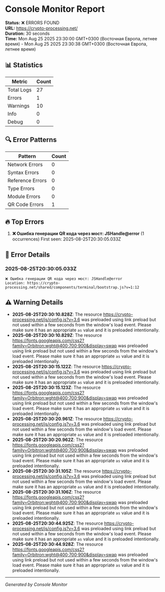 # Console Monitor Report

**Status:** ❌ ERRORS FOUND  
**URL:** https://crypto-processing.net/  
**Duration:** 30 seconds  
**Time:** Mon Aug 25 2025 23:30:00 GMT+0300 (Восточная Европа, летнее время) - Mon Aug 25 2025 23:30:38 GMT+0300 (Восточная Европа, летнее время)

## 📊 Statistics

| Metric | Count |
|--------|-------|
| Total Logs | 27 |
| Errors | 1 |
| Warnings | 10 |
| Info | 0 |
| Debug | 0 |

## 🔍 Error Patterns

| Pattern | Count |
|---------|-------|
| Network Errors | 0 |
| Syntax Errors | 0 |
| Reference Errors | 0 |
| Type Errors | 0 |
| Module Errors | 0 |
| QR Code Errors | 1 |

## 🔥 Top Errors

1. **❌ Ошибка генерации QR кода через мост: JSHandle@error** (1 occurrences)
   First seen: 2025-08-25T20:30:05.033Z

## 📝 Error Details

### 2025-08-25T20:30:05.033Z
```
❌ Ошибка генерации QR кода через мост: JSHandle@error
Location: https://crypto-processing.net/shared/components/terminal/bootstrap.js?v=1:12
```

## ⚠️ Warning Details

- **2025-08-25T20:30:10.828Z**: The resource https://crypto-processing.net/js/config.js?v=3.6 was preloaded using link preload but not used within a few seconds from the window's load event. Please make sure it has an appropriate `as` value and it is preloaded intentionally.
- **2025-08-25T20:30:10.829Z**: The resource https://fonts.googleapis.com/css2?family=Orbitron:wght@400;700;900&display=swap was preloaded using link preload but not used within a few seconds from the window's load event. Please make sure it has an appropriate `as` value and it is preloaded intentionally.
- **2025-08-25T20:30:15.122Z**: The resource https://crypto-processing.net/js/config.js?v=3.6 was preloaded using link preload but not used within a few seconds from the window's load event. Please make sure it has an appropriate `as` value and it is preloaded intentionally.
- **2025-08-25T20:30:15.123Z**: The resource https://fonts.googleapis.com/css2?family=Orbitron:wght@400;700;900&display=swap was preloaded using link preload but not used within a few seconds from the window's load event. Please make sure it has an appropriate `as` value and it is preloaded intentionally.
- **2025-08-25T20:30:20.961Z**: The resource https://crypto-processing.net/js/config.js?v=3.6 was preloaded using link preload but not used within a few seconds from the window's load event. Please make sure it has an appropriate `as` value and it is preloaded intentionally.
- **2025-08-25T20:30:20.962Z**: The resource https://fonts.googleapis.com/css2?family=Orbitron:wght@400;700;900&display=swap was preloaded using link preload but not used within a few seconds from the window's load event. Please make sure it has an appropriate `as` value and it is preloaded intentionally.
- **2025-08-25T20:30:31.105Z**: The resource https://crypto-processing.net/js/config.js?v=3.6 was preloaded using link preload but not used within a few seconds from the window's load event. Please make sure it has an appropriate `as` value and it is preloaded intentionally.
- **2025-08-25T20:30:31.106Z**: The resource https://fonts.googleapis.com/css2?family=Orbitron:wght@400;700;900&display=swap was preloaded using link preload but not used within a few seconds from the window's load event. Please make sure it has an appropriate `as` value and it is preloaded intentionally.
- **2025-08-25T20:30:44.925Z**: The resource https://crypto-processing.net/js/config.js?v=3.6 was preloaded using link preload but not used within a few seconds from the window's load event. Please make sure it has an appropriate `as` value and it is preloaded intentionally.
- **2025-08-25T20:30:44.928Z**: The resource https://fonts.googleapis.com/css2?family=Orbitron:wght@400;700;900&display=swap was preloaded using link preload but not used within a few seconds from the window's load event. Please make sure it has an appropriate `as` value and it is preloaded intentionally.

---
*Generated by Console Monitor*